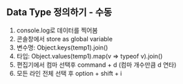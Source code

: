 ## Data Type 정의하기 - 수동



1. console.log로 데이터를 찍어봄
2. 콘솔창에서 store as global variable
3. 변수명: Object.keys(temp1).join()
4. 타입: Object.values(temp1).map(v => typeof v).join()
5. 편집기에서 컴마 선택후 command + d (컴마 개수만큼 d 연타)
6. 모든 라인 전체 선택 후 option + shift + i



